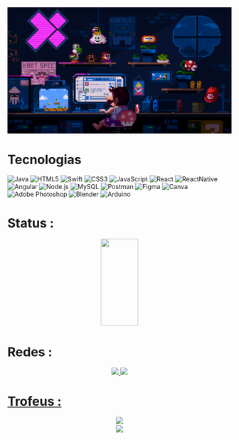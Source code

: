 <img src="./imagens/Mario.gif" alt="Banner" id="banner">

<div padding=10px></div>

# Tecnologias
![Java](https://img.shields.io/badge/java-%23ED8B00.svg?style=for-the-badge&logo=java&logoColor=white) ![HTML5](https://img.shields.io/badge/html5-%23E34F26.svg?style=for-the-badge&logo=html5&logoColor=white) ![Swift](https://img.shields.io/badge/swift-F54A2A?style=for-the-badge&logo=swift&logoColor=white) ![CSS3](https://img.shields.io/badge/css3-%231572B6.svg?style=for-the-badge&logo=css3&logoColor=white) ![JavaScript](https://img.shields.io/badge/javascript-%23323330.svg?style=for-the-badge&logo=javascript&logoColor=%23F7DF1E) ![React](https://img.shields.io/badge/React-20232A?style=for-the-badge&logo=react&logoColor=61DAFB) ![ReactNative](https://img.shields.io/badge/React_Native-20232A?style=for-the-badge&logo=react&logoColor=61DAFB) ![Angular](https://img.shields.io/badge/Angular-DD0031?style=for-the-badge&logo=angular&logoColor=white) ![Node.js](https://img.shields.io/badge/Node%20js-339933?style=for-the-badge&logo=nodedotjs&logoColor=white) ![MySQL](https://img.shields.io/badge/mysql-%2300f.svg?style=for-the-badge&logo=mysql&logoColor=white) ![Postman](https://img.shields.io/badge/Postman-FF6C37?style=for-the-badge&logo=Postman&logoColor=white)	![Figma](https://img.shields.io/badge/figma-%23F24E1E.svg?style=for-the-badge&logo=figma&logoColor=white) ![Canva](https://img.shields.io/badge/Canva-%2300C4CC.svg?style=for-the-badge&logo=Canva&logoColor=white) ![Adobe Photoshop](https://img.shields.io/badge/adobephotoshop-%2331A8FF.svg?style=for-the-badge&logo=adobephotoshop&logoColor=white) ![Blender](https://img.shields.io/badge/blender-%23F5792A.svg?style=for-the-badge&logo=blender&logoColor=white) ![Arduino](https://img.shields.io/badge/-Arduino-00979D?style=for-the-badge&logo=Arduino&logoColor=white)


# Status :
<div align="center">  
  <img width="41%" height="195px" src="https://github-readme-stats.vercel.app/api?username=ErickBernat&theme=radical&hide_border=true&include_all_commits=false&count_private=false" />
</div>

# Redes :

<div align="center">  
<a href="https://instagram.com/bernat.jpg" target="_blank"><img src="https://img.shields.io/badge/Instagram-%23E4405F.svg?logo=Instagram&logoColor=white"</a>
<a href="https://linkedin.com/in/www.linkedin.com/in/erick-duarte-bernat-20835a209" target="_blank"><img src="https://img.shields.io/badge/LinkedIn-%230077B5.svg?logo=linkedin&logoColor=white"</a>
</div>

# Trofeus :
<div align="center">  
  <img  src="https://github-trophies.vercel.app/?username=ErickBernat&theme=radical&no-frame=true&no-bg=false&margin-w=4" /> 
</div>

<div align="center">  
  <img  src="https://visitcount.itsvg.in/api?id=ErickBernat&icon=0&color5)](https://visitcount.itsvg.in)" /> 
</div>












